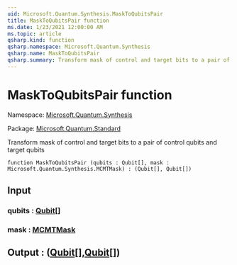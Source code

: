 ```yaml
---
uid: Microsoft.Quantum.Synthesis.MaskToQubitsPair
title: MaskToQubitsPair function
ms.date: 1/23/2021 12:00:00 AM
ms.topic: article
qsharp.kind: function
qsharp.namespace: Microsoft.Quantum.Synthesis
qsharp.name: MaskToQubitsPair
qsharp.summary: Transform mask of control and target bits to a pair of control qubits and target qubits
---
```


# MaskToQubitsPair function

Namespace: [Microsoft.Quantum.Synthesis](xref:Microsoft.Quantum.Synthesis)

Package: [Microsoft.Quantum.Standard](https://nuget.org/packages/Microsoft.Quantum.Standard)


Transform mask of control and target bits to a pair of control qubits and target qubits

```qsharp
function MaskToQubitsPair (qubits : Qubit[], mask : Microsoft.Quantum.Synthesis.MCMTMask) : (Qubit[], Qubit[])
```


## Input

### qubits : [Qubit](xref:microsoft.quantum.lang-ref.qubit)[]




### mask : [MCMTMask](xref:Microsoft.Quantum.Synthesis.MCMTMask)





## Output : ([Qubit](xref:microsoft.quantum.lang-ref.qubit)[],[Qubit](xref:microsoft.quantum.lang-ref.qubit)[])

